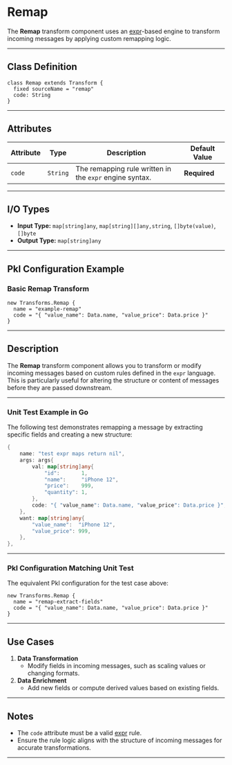 
# **Remap**

The **Remap** transform component uses an [expr](https://github.com/expr-lang/expr)-based engine to transform incoming messages by applying custom remapping logic.

---

## **Class Definition**

```pkl
class Remap extends Transform {
  fixed sourceName = "remap"
  code: String
}
```

---

## **Attributes**

| **Attribute** | **Type**   | **Description**                                     | **Default Value** |
|---------------|------------|-----------------------------------------------------|--------------------|
| `code`        | `String`   | The remapping rule written in the `expr` engine syntax. | **Required**      |

---

## **I/O Types**

- **Input Type:** `map[string]any`, `map[string][]any,string`, `[]byte(value)`, `[]byte`
- **Output Type:** `map[string]any`

---

## **Pkl Configuration Example**

### **Basic Remap Transform**
```pkl
new Transforms.Remap {
  name = "example-remap"
  code = "{ "value_name": Data.name, "value_price": Data.price }"
}
```

---

## **Description**

The **Remap** transform component allows you to transform or modify incoming messages based on custom rules defined in the `expr` language. This is particularly useful for altering the structure or content of messages before they are passed downstream.

---

### **Unit Test Example in Go**

The following test demonstrates remapping a message by extracting specific fields and creating a new structure:

```go
{
	name: "test expr maps return nil",
	args: args{
		val: map[string]any{
			"id":       1,
			"name":     "iPhone 12",
			"price":    999,
			"quantity": 1,
		},
		code: "{ "value_name": Data.name, "value_price": Data.price }",
	},
	want: map[string]any{
		"value_name":  "iPhone 12",
		"value_price": 999,
	},
},
```

---

### **Pkl Configuration Matching Unit Test**

The equivalent Pkl configuration for the test case above:

```pkl
new Transforms.Remap {
  name = "remap-extract-fields"
  code = "{ "value_name": Data.name, "value_price": Data.price }"
}
```

---

## **Use Cases**

1. **Data Transformation**
    - Modify fields in incoming messages, such as scaling values or changing formats.
2. **Data Enrichment**
    - Add new fields or compute derived values based on existing fields.

---

## **Notes**

- The `code` attribute must be a valid [expr](https://github.com/expr-lang/expr) rule.
- Ensure the rule logic aligns with the structure of incoming messages for accurate transformations.

---